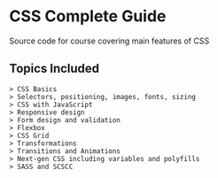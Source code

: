 # CSS Complete Guide

Source code for course covering main features of CSS

## Topics Included

```
> CSS Basics
> Selectors, positioning, images, fonts, sizing
> CSS with JavaScript
> Responsive design
> Form design and validation
> Flexbox
> CSS Grid
> Transformations
> Transitions and Animations
> Next-gen CSS including variables and polyfills
> SASS and SCSCC
```